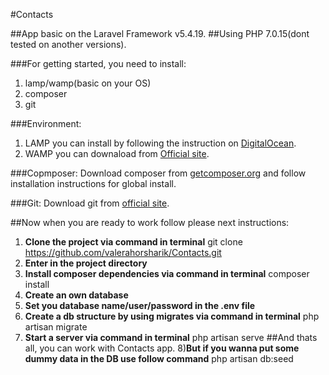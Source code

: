 #Contacts


##App basic on the Laravel Framework v5.4.19.
##Using PHP 7.0.15(dont tested on another versions).

###For getting started, you need to install:
1) lamp/wamp(basic on your OS)
2) composer
3) git


###Environment:
1) LAMP you can install by following the instruction on <a href="https://www.digitalocean.com/community/tutorials/how-to-install-linux-apache-mysql-php-lamp-stack-on-ubuntu-16-04">DigitalOcean</a>.
2) WAMP you can downaload from <a href="http://www.wampserver.com/">Official site</a>.


###Copmposer:
Download composer from  <a href="https://getcomposer.org/">getcomposer.org</a> and follow installation instructions for global install.
    

###Git:
Download git from <a href="https://git-scm.com/downloads">official site</a>.

##Now when you are ready to work follow please next instructions:

1) <b>Clone the project via command in terminal</b>
git clone https://github.com/valerahorsharik/Contacts.git
2) <b>Enter in the project directory</b>
3) <b>Install composer dependencies via command in terminal</b>
composer install
4) <b>Create an own database</b>
5) <b>Set you database name/user/password in the .env file</b>
6) <b>Create a db structure by using migrates via command in terminal</b>
php artisan migrate
7) <b>Start a server via command in terminal</b>
php artisan serve
##And thats all, you can work with Contacts app.
8)<b>But if you wanna put some dummy data in the DB use follow command</b>
php artisan db:seed

